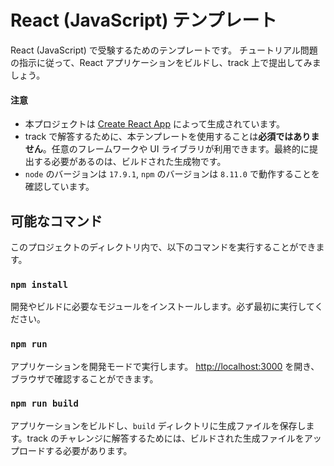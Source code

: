 # React (JavaScript) テンプレート
React (JavaScript) で受験するためのテンプレートです。
チュートリアル問題の指示に従って、React アプリケーションをビルドし、track 上で提出してみましょう。

#### **注意**
- 本プロジェクトは [Create React App](https://github.com/facebook/create-react-app) によって生成されています。
- track で解答するために、本テンプレートを使用することは**必須ではありません**。任意のフレームワークや UI ライブラリが利用できます。最終的に提出する必要があるのは、ビルドされた生成物です。
- `node` のバージョンは `17.9.1`, `npm` のバージョンは `8.11.0` で動作することを確認しています。

## 可能なコマンド
このプロジェクトのディレクトリ内で、以下のコマンドを実行することができます。

### `npm install`
開発やビルドに必要なモジュールをインストールします。必ず最初に実行してください。

### `npm run`
アプリケーションを開発モードで実行します。
[http://localhost:3000](http://localhost:3000) を開き、ブラウザで確認することができます。

### `npm run build`
アプリケーションをビルドし、`build` ディレクトリに生成ファイルを保存します。track のチャレンジに解答するためには、ビルドされた生成ファイルをアップロードする必要があります。
